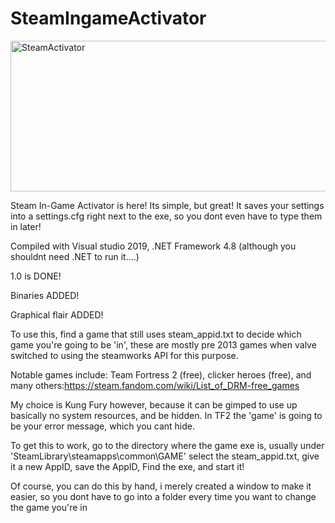 # SteamIngameActivator

<img width="526" height="241" alt="SteamActivator" src="https://github.com/user-attachments/assets/d1eb752a-312a-4882-a91c-6b29d27eaf84" />


Steam In-Game Activator is here! Its simple, but great!
It saves your settings into a settings.cfg right next to the exe, so you dont even have to type them in later!

Compiled with Visual studio 2019, .NET Framework 4.8 (although you shouldnt need .NET to run it....)

1.0 is DONE!

Binaries ADDED!

Graphical flair ADDED!

To use this, find a game that still uses steam_appid.txt to decide which game you're going to be 'in', these are mostly pre 2013 games when valve switched to using the steamworks API for this purpose.

Notable games include: Team Fortress 2 (free), clicker heroes (free), and many others:https://steam.fandom.com/wiki/List_of_DRM-free_games

My choice is Kung Fury however, because it can be gimped to use up basically no system resources, and be hidden. In TF2 the 'game' is going to be your error message, which you cant hide. 

To get this to work, go to the directory where the game exe is, usually under 'SteamLibrary\steamapps\common\GAME' select the steam_appid.txt, give it a new AppID, save the AppID,
Find the exe, and start it!

Of course, you can do this by hand, i merely created a window to make it easier, so you dont have to go into a folder every time you want to change the game you're in
